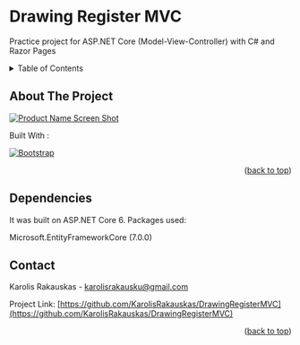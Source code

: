 <a name="readme-top"></a>

# Drawing Register MVC

Practice project for ASP.NET Core (Model-View-Controller) with C# and Razor Pages

<details>
  <summary>Table of Contents</summary>
  <ol>
    <li><a href="#about-the-project">About The Project</a></li>
    <li><a href="#usage">Usage</a></li>
    <li><a href="#contact">Contact</a></li>
  </ol>
</details>

## About The Project

[![Product Name Screen Shot][product-screenshot]](https://example.com)

Built With :

[![Bootstrap][Bootstrap.com]][Bootstrap-url]</br>



<p align="right">(<a href="#readme-top">back to top</a>)</p>

## Dependencies

It was built on ASP.NET Core 6. Packages used:

Microsoft.EntityFrameworkCore (7.0.0)

## Contact

Karolis Rakauskas - karolisrakausku@gmail.com

Project Link: [https://github.com/KarolisRakauskas/DrawingRegisterMVC](https://github.com/KarolisRakauskas/DrawingRegisterMVC)

<p align="right">(<a href="#readme-top">back to top</a>)</p>

[product-screenshot]: images/screenshot.png
[Bootstrap.com]: https://img.shields.io/badge/Bootstrap-563D7C?style=for-the-badge&logo=bootstrap&logoColor=white
[Bootstrap-url]: https://getbootstrap.com
